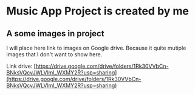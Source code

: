 # Music App Project is created by me

## A some images in project

I will place here link to images on Google drive. Because it quite mutiple images that I don't want to show here.

Link drive: [https://drive.google.com/drive/folders/1Rk30VVbCn-BNksVQcvJWLVlmI_WXMY2R?usp=sharing](https://drive.google.com/drive/folders/1Rk30VVbCn-BNksVQcvJWLVlmI_WXMY2R?usp=sharing)

